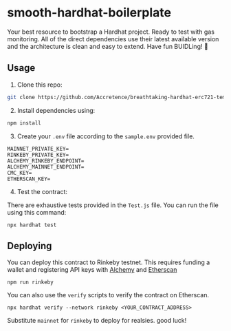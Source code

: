 # smooth-hardhat-boilerplate

Your best resource to bootstrap a Hardhat project. Ready to test with gas monitoring. All of the direct dependencies use their latest available version and the architecture is clean and easy to extend. Have fun BUIDLing! 🤙

## Usage

1. Clone this repo:

```bash
git clone https://github.com/Accretence/breathtaking-hardhat-erc721-template
```

2. Install dependencies using:

```bash
npm install
```

3. Create your `.env` file according to the `sample.env` provided file.

```shell
MAINNET_PRIVATE_KEY=
RINKEBY_PRIVATE_KEY=
ALCHEMY_RINKEBY_ENDPOINT=
ALCHEMY_MAINNET_ENDPOINT=
CMC_KEY=
ETHERSCAN_KEY=
```

4. Test the contract:

There are exhaustive tests provided in the `Test.js` file. You can run the file using this command:

```shell
npx hardhat test
```

## Deploying

You can deploy this contract to Rinkeby testnet. This requires funding a wallet and registering API keys with [Alchemy](https://docs.alchemy.com/alchemy/introduction/getting-started) and [Etherscan]()

```shell
npm run rinkeby
```

You can also use the `verify` scripts to verify the contract on Etherscan.

```
npx hardhat verify --network rinkeby <YOUR_CONTRACT_ADDRESS>
```

Substitute `mainnet` for `rinkeby` to deploy for realsies. good luck!
